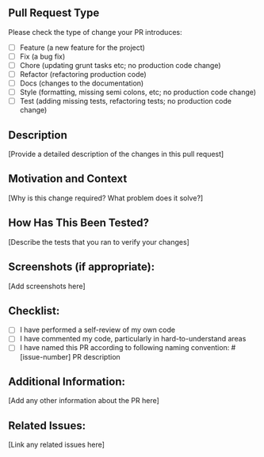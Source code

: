 ## Pull Request Type
Please check the type of change your PR introduces:
- [ ] Feature (a new feature for the project)
- [ ] Fix (a bug fix)
- [ ] Chore (updating grunt tasks etc; no production code change)
- [ ] Refactor (refactoring production code)
- [ ] Docs (changes to the documentation)
- [ ] Style (formatting, missing semi colons, etc; no production code change)
- [ ] Test (adding missing tests, refactoring tests; no production code change)

## Description
[Provide a detailed description of the changes in this pull request]

## Motivation and Context
[Why is this change required? What problem does it solve?]

## How Has This Been Tested?
[Describe the tests that you ran to verify your changes]

## Screenshots (if appropriate):
[Add screenshots here]

## Checklist:
- [ ] I have performed a self-review of my own code
- [ ] I have commented my code, particularly in hard-to-understand areas
- [ ] I have named this PR according to following naming convention: #[issue-number] PR description

## Additional Information:
[Add any other information about the PR here]

## Related Issues:
[Link any related issues here]
